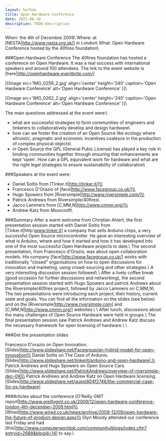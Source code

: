 ```yaml
---
layout: hyrban
title: Open Hardware Conference
date: 2022-06-10
description: TODO-description
---
```




When: the 4th of Decembre 2009\\
Where: at [NESTA|http://www.nesta.org.uk/] in London\\
What: Open Hardware Conference hosted by the 40fires foundation\\

###Open Hardware Conference
The 40fires foundation has hosted a conference on Open Hardware. It was a real success with international speakers and around 100 attendees. The link to the event website is [here|http://openhardware.eventbrite.com/]

[{Image src='IMG_0258_2.jpg' align='center' height='240' caption='Open Hardware Conference' alt='Open Hardware Conference' }]\\

[{Image src='IMG_0262_2.jpg' align='center' height='240' caption='Open Hardware Conference' alt='Open Hardware Conference' }]\\

The main questions addressed at the event were:\\
- what are successful strategies to form communities of engineers and tinkerers to collaboratively develop and design hardware\\
- how can we foster the creation of an Open Source like ecology where altruistic, pragmatic and economic incentives coalesce in the production of complex physical objects\\
- in Open Source the GPL (General Pubic License) has played a key role in binding communities together through ensuring that enhancements are kept 'open'. How can a GPL equivalent work for hardware and what are the right legal strategies to ensure sustainability of collaboration\\

###Speakers at the event were:
- Daniel Soltis from [Tinker.it|http://tinker.it/]\\
- Francesco D'Orazio of [face|http://www.facegroup.co.uk/]\\
- Hugo Spowers from [Riversimple|http://www.riversimple.com/]\\ 
- Patrick Andrews from Riversimple/40fires\\
- Jacco Lammers from [C,MM,N|http://www.cmmn.org/]\\
- Andrew Katz from Moorcroft\\

###Summary
After a warm welcome from Christian Ahlert, the first presentation session started with Daniel Soltis from [Tinker.it|http:\\www.tinker.it] a company that sells Arduino chips, a very successful Open Source microcontroller. He gave an interesting overview of what is Arduino, where and how it started and how it has developed into one of the most successful Open Hardware projects to date.\\
The second presentation, from Francesco d'Orazio, was about open collaboration models. His company [face|http://www.facegroup.co.uk/] works with traditionally "closed" organisations on how to open discussions for innovation and marketing, using crowd-sourcing and other strategies.\\
A very interesting discussion session followed\\
\\
After a lively coffee break (good occasion for further discussions and networking), the second presentation session started with Hugo Spowers and patrick Andrews about the Riversimple/40fires project, followed by Jacco Lammers on C,MM,N\\
The two presentations were introducing each project, their history, current state and goals. You can find all the information on the slides (see below) and on the [Riversimple|http://www.riversimple.com] and [C,MM,N|http://www.cmmn.org/] websites.\\
\\
After lunch, discussions about the many challenges of Open Source Hardware were held in groups.\\
The final presentation session saw Patrick Andrews and Andrew Katz discuss the necessary framework for open licensing of hardware.\\
\\

###Get the presentation slides

Francesco D'orazio on Open Innovation. [Slides|http://www.slideshare.net/Facegroup/an-hybrid-model-for-open-innovation]\\
Daniel Soltis on The Case of Ardunio. [Slides|http://www.slideshare.net/tinkerit/arduino-and-open-hardware].\\
Patrick Andrews and Hugo Spowers on Open Source Cars. [Slides|http://www.slideshare.net/PatrickAndrews/overview-of-riversimple-dec-09]\\
Patrick Andrews and Andrew Katz on Open Hardware licensing. [Slides|http://www.slideshare.net/guest804f2746/the-commercial-case-for-os-hardware]
   
###Articles about the conference 
[O'Reilly GMT report|http://www.oreillygmt.co.uk/2009/12/open-hardware-conference-london-4th-december-2009.html]\\
[Wired|http://www.wired.co.uk/news/archive/2009-12/09/open-hardware-the-future-of-product-design.aspx]\\
Glyn Moody attended our conference last Friday and had [this|http://www.computerworlduk.com/community/blogs/index.cfm?entryid=2688&blogid=14] to say.\\

